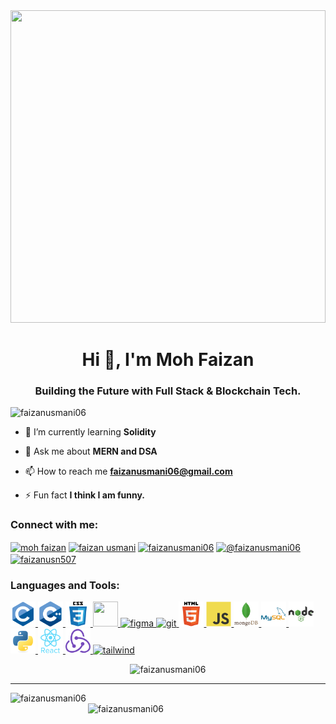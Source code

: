 <img src = "https://res.cloudinary.com/dooi3sikb/image/upload/v1710782068/nrjfnjlrdotuct5ghekv.png" height = "500" width = "100%" style="border-radius: 20;"/>
<h1 align="center">Hi 👋, I'm Moh Faizan</h1>
<h3 align="center">Building the Future with Full Stack & Blockchain Tech.</h3>

<!-- <img align="right" alt="Coding" width="400" src="https://blog.testproject.io/wp-content/uploads/2021/02/Alans-picture.jpg" /> -->

<p align="left"> <img src="https://komarev.com/ghpvc/?username=faizanusmani06&label=Profile%20views&color=0e75b6&style=flat" alt="faizanusmani06" /> </p>

- 🌱 I’m currently learning **Solidity**

- 💬 Ask me about **MERN and DSA**

- 📫 How to reach me **faizanusmani06@gmail.com**

- ⚡ Fun fact **I think I am funny.**

<h3 align="left">Connect with me:</h3>
<p align="left">
<a href="https://linkedin.com/in/moh faizan" target="blank"><img align="center" src="https://raw.githubusercontent.com/rahuldkjain/github-profile-readme-generator/master/src/images/icons/Social/linked-in-alt.svg" alt="moh faizan" height="30" width="40" /></a>
<a href="https://fb.com/faizan usmani" target="blank"><img align="center" src="https://raw.githubusercontent.com/rahuldkjain/github-profile-readme-generator/master/src/images/icons/Social/facebook.svg" alt="faizan usmani" height="30" width="40" /></a>
<a href="https://instagram.com/faizanusmani06" target="blank"><img align="center" src="https://raw.githubusercontent.com/rahuldkjain/github-profile-readme-generator/master/src/images/icons/Social/instagram.svg" alt="faizanusmani06" height="30" width="40" /></a>
<a href="https://www.hackerrank.com/@faizanusmani06" target="blank"><img align="center" src="https://raw.githubusercontent.com/rahuldkjain/github-profile-readme-generator/master/src/images/icons/Social/hackerrank.svg" alt="@faizanusmani06" height="30" width="40" /></a>
<a href="https://auth.geeksforgeeks.org/user/faizanusn507" target="blank"><img align="center" src="https://raw.githubusercontent.com/rahuldkjain/github-profile-readme-generator/master/src/images/icons/Social/geeks-for-geeks.svg" alt="faizanusn507" height="30" width="40" /></a>
</p>

<h3 align="left">Languages and Tools:</h3>
<p align="left"> <a href="https://www.cprogramming.com/" target="_blank" rel="noreferrer"> <img src="https://raw.githubusercontent.com/devicons/devicon/master/icons/c/c-original.svg" alt="c" width="40" height="40"/> </a> <a href="https://www.w3schools.com/cpp/" target="_blank" rel="noreferrer"> <img src="https://raw.githubusercontent.com/devicons/devicon/master/icons/cplusplus/cplusplus-original.svg" alt="cplusplus" width="40" height="40"/> </a> <a href="https://www.w3schools.com/css/" target="_blank" rel="noreferrer"> <img src="https://raw.githubusercontent.com/devicons/devicon/master/icons/css3/css3-original-wordmark.svg" alt="css3" width="40" height="40"/> </a> <a href="https://expressjs.com" target="_blank" rel="noreferrer" > <img width="40" height="40" src="https://img.icons8.com/office/80/express-js.png"/> </a> <a href="https://www.figma.com/" target="_blank" rel="noreferrer"> <img src="https://www.vectorlogo.zone/logos/figma/figma-icon.svg" alt="figma" width="40" height="40"/> </a> <a href="https://git-scm.com/" target="_blank" rel="noreferrer"> <img src="https://www.vectorlogo.zone/logos/git-scm/git-scm-icon.svg" alt="git" width="40" height="40"/> </a> <a href="https://www.w3.org/html/" target="_blank" rel="noreferrer"> <img src="https://raw.githubusercontent.com/devicons/devicon/master/icons/html5/html5-original-wordmark.svg" alt="html5" width="40" height="40"/> </a> <a href="https://developer.mozilla.org/en-US/docs/Web/JavaScript" target="_blank" rel="noreferrer"> <img src="https://raw.githubusercontent.com/devicons/devicon/master/icons/javascript/javascript-original.svg" alt="javascript" width="40" height="40"/> </a> <a href="https://www.mongodb.com/" target="_blank" rel="noreferrer"> <img src="https://raw.githubusercontent.com/devicons/devicon/master/icons/mongodb/mongodb-original-wordmark.svg" alt="mongodb" width="40" height="40"/> </a> <a href="https://www.mysql.com/" target="_blank" rel="noreferrer"> <img src="https://raw.githubusercontent.com/devicons/devicon/master/icons/mysql/mysql-original-wordmark.svg" alt="mysql" width="40" height="40"/> </a> <a href="https://nodejs.org" target="_blank" rel="noreferrer"> <img src="https://raw.githubusercontent.com/devicons/devicon/master/icons/nodejs/nodejs-original-wordmark.svg" alt="nodejs" width="40" height="40"/> </a> <a href="https://www.python.org" target="_blank" rel="noreferrer"> <img src="https://raw.githubusercontent.com/devicons/devicon/master/icons/python/python-original.svg" alt="python" width="40" height="40"/> </a> <a href="https://reactjs.org/" target="_blank" rel="noreferrer"> <img src="https://raw.githubusercontent.com/devicons/devicon/master/icons/react/react-original-wordmark.svg" alt="react" width="40" height="40"/> </a> <a href="https://redux.js.org" target="_blank" rel="noreferrer"> <img src="https://raw.githubusercontent.com/devicons/devicon/master/icons/redux/redux-original.svg" alt="redux" width="40" height="40"/> </a> <a href="https://tailwindcss.com/" target="_blank" rel="noreferrer"> <img src="https://www.vectorlogo.zone/logos/tailwindcss/tailwindcss-icon.svg" alt="tailwind" width="40" height="40"/> </a> </p>

<p style="text-align:center"><img  src="https://github-readme-stats.vercel.app/api/top-langs?username=faizanusmani06&show_icons=true&locale=en&layout=compact" alt="faizanusmani06" /></p>
<hr/>
<p><img align="left" src="https://github-readme-streak-stats.herokuapp.com/?user=faizanusmani06&" alt="faizanusmani06" width="390" /></p>
<p>&nbsp;<img align="right" src="https://github-readme-stats.vercel.app/api?username=faizanusmani06&show_icons=true&locale=en" alt="faizanusmani06" width="380" /></p>



